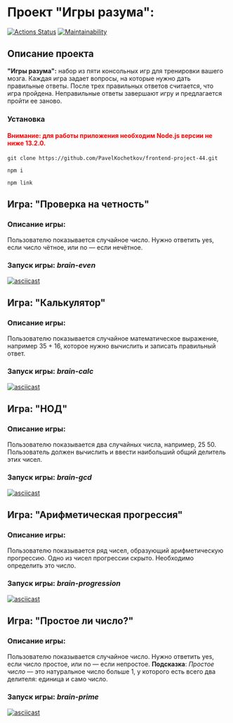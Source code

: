 # Проект "Игры разума":
[![Actions Status](https://github.com/PavelKochetkov/frontend-project-44/actions/workflows/hexlet-check.yml/badge.svg)](https://github.com/PavelKochetkov/frontend-project-44/actions)
[![Maintainability](https://api.codeclimate.com/v1/badges/63a77917e871f15fe1d7/maintainability)](https://codeclimate.com/github/PavelKochetkov/frontend-project-44/maintainability)

## Описание проекта
__"Игры разума":__ набор из пяти консольных игр для тренировки вашего мозга. Каждая игра задает вопросы, на которые нужно дать правильные ответы. После трех правильных ответов считается, что игра пройдена. Неправильные ответы завершают игру и предлагается пройти ее заново.

### Установка

#### <span style="color:red">Внимание: для работы приложения необходим Node.js версии не ниже 13.2.0.</span>

```
git clone https://github.com/PavelKochetkov/frontend-project-44.git
```

```
npm i
```
```
npm link
```

## Игра: "Проверка на четность"
### Описание игры:
Пользователю показывается случайное число. Нужно ответить yes, если число чётное, или no — если нечётное.
### Запуск игры: _brain-even_

[![asciicast](https://asciinema.org/a/NBWUbsSvYeJBP6O0aKYTavSKf.svg)](https://asciinema.org/a/NBWUbsSvYeJBP6O0aKYTavSKf)

## Игра: "Калькулятор"
### Описание игры:
Пользователю показывается случайное математическое выражение, например 35 + 16, которое нужно вычислить и записать правильный ответ.
### Запуск игры: _brain-calc_

[![asciicast](https://asciinema.org/a/gf1HHhqweXBZ00myyUpIA5gvs.svg)](https://asciinema.org/a/gf1HHhqweXBZ00myyUpIA5gvs)

## Игра: "НОД"
### Описание игры:
Пользователю показывается два случайных числа, например, 25 50. Пользователь должен вычислить и ввести наибольший общий делитель этих чисел.
### Запуск игры: _brain-gcd_

[![asciicast](https://asciinema.org/a/Wplb8fBAhZG8XOVDiuANsQDSl.svg)](https://asciinema.org/a/Wplb8fBAhZG8XOVDiuANsQDSl)

## Игра: "Арифметическая прогрессия"
### Описание игры:
Пользователю показывается ряд чисел, образующий арифметическую прогрессию. Одно из чисел прогрессии скрыто. Необходимо определить это число.
### Запуск игры: _brain-progression_

[![asciicast](https://asciinema.org/a/uFXyz2RETrndoxAlSRTKcgXjy.svg)](https://asciinema.org/a/uFXyz2RETrndoxAlSRTKcgXjy)

## Игра: "Простое ли число?"
### Описание игры:
Пользователю показывается случайное число. Нужно ответить yes, если число простое, или no — если непростое. 
__Подсказка__: _Простое число_ — это натуральное число больше 1, у которого есть всего два делителя: единица и само число.
### Запуск игры: _brain-prime_

[![asciicast](https://asciinema.org/a/JOV7nuq3W8WPmPxZuvV9NXfXp.svg)](https://asciinema.org/a/JOV7nuq3W8WPmPxZuvV9NXfXp)
